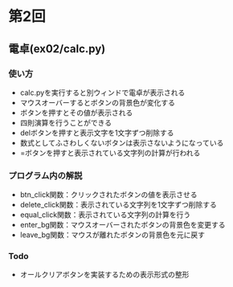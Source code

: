 # 第2回
## 電卓(ex02/calc.py)
### 使い方
* calc.pyを実行すると別ウィンドで電卓が表示される
* マウスオーバーするとボタンの背景色が変化する
* ボタンを押すとその値が表示される
* 四則演算を行うことができる
* delボタンを押すと表示文字を1文字ずつ削除する
* 数式としてふさわしくないボタンは表示さないようになっている
* =ボタンを押すと表示されている文字列の計算が行われる

### プログラム内の解説
* btn_click関数：クリックされたボタンの値を表示させる
* delete_click関数：表示されている文字列を1文字ずつ削除する
* equal_click関数：表示されている文字列の計算を行う
* enter_bg関数：マウスオーバーされたボタンの背景色を変更する
* leave_bg関数：マウスが離れたボタンの背景色を元に戻す
### Todo
* オールクリアボタンを実装するための表示形式の整形